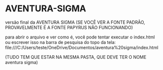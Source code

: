 # AVENTURA-SIGMA
versão final da AVENTURA SIGMA
(SE VOCÊ VER A FONTE PADRÂO, PROVAVELMENTE É A FONTE PAPYRUS NÃO FUNCIONANDO)

para abrir o arquivo e ver como é, você pode tentar executar o index.html ou escrever isso na barra de pesquisa do topo da tela: file:///C:/Users/teste/OneDrive/Documentos/aventura%20sigma/index.html

(TUDO TEM QUE ESTAR NA MESMA PASTA, QUE DEVE TER O NOME aventura sigma)

